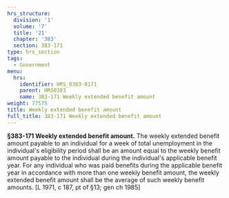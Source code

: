 ```yaml
---
hrs_structure:
  division: '1'
  volume: '7'
  title: '21'
  chapter: '383'
  section: 383-171
type: hrs_section
tags:
  - Government
menu:
  hrs:
    identifier: HRS_0383-0171
    parent: HRS0383
    name: 383-171 Weekly extended benefit amount
weight: 77575
title: Weekly extended benefit amount
full_title: 383-171 Weekly extended benefit amount
---
```

**§383-171 Weekly extended benefit amount.** The weekly extended benefit amount payable to an individual for a week of total unemployment in the individual's eligibility period shall be an amount equal to the weekly benefit amount payable to the individual during the individual's applicable benefit year. For any individual who was paid benefits during the applicable benefit year in accordance with more than one weekly benefit amount, the weekly extended benefit amount shall be the average of such weekly benefit amounts. [L 1971, c 187, pt of §13; gen ch 1985]